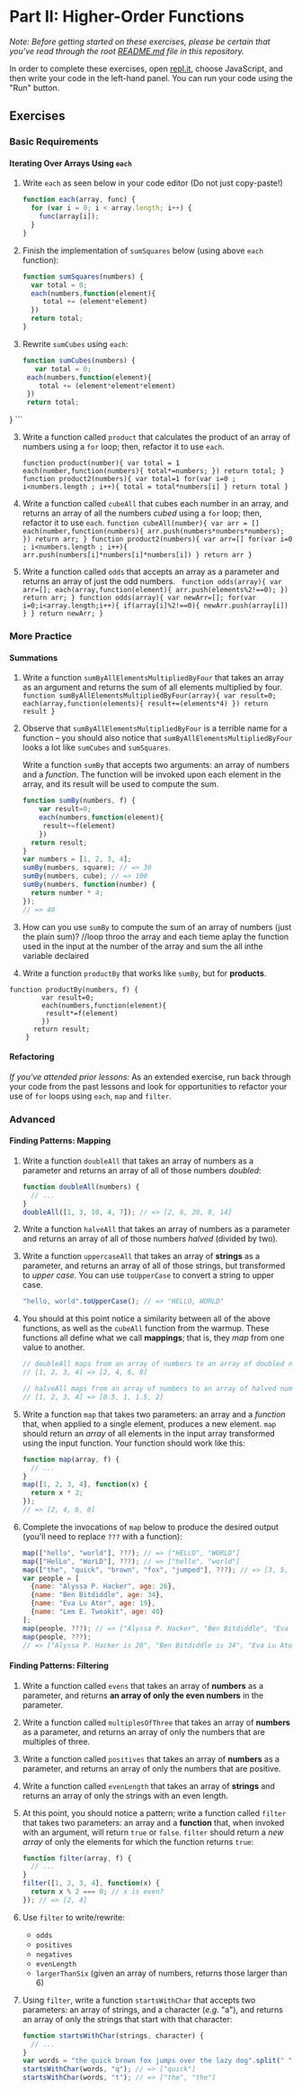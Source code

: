 # Part II: Higher-Order Functions

*Note: Before getting started on these exercises, please be certain that you've read through the root [README.md](../README.md) file in this repository.*

In order to complete these exercises, open [repl.it](https://repl.it/), choose JavaScript, and then write your code in the left-hand panel. You can run your code using the "Run" button.

## Exercises

### Basic Requirements

#### Iterating Over Arrays Using `each`

1. Write `each` as seen below in your code editor (Do not just copy-paste!)

   ```js
   function each(array, func) {
     for (var i = 0; i < array.length; i++) {
       func(array[i]);
     }
   }
   ```

2. Finish the implementation of `sumSquares` below (using above `each` function):

   ```js
   function sumSquares(numbers) {
     var total = 0;
     each(numbers,function(element){
        total += (element*element)
     })
     return total;
   }
   ```

3.  Rewrite `sumCubes` using `each`:

    ```js
    function sumCubes(numbers) {
       var total = 0;
     each(numbers,function(element){
        total += (element*element*element)
     })
     return total;
   }
    ```

3.  Write a function called `product` that calculates the product of an array of
    numbers using a `for` loop; then, refactor it to use `each`.
    
     ``function product(number){
       var total = 1 
         each(number,function(numbers){
           total*=numbers;
    })
      return total;
     }
    function product2(numbers){
      var total=1
       for(var i=0 ; i<numbers.length ; i++){
        total = total*numbers[i]
     }
    return total
 }``

4.  Write a function called `cubeAll` that cubes each number in an array, and
    returns an array of all the numbers *cubed* using a `for` loop; then,
    refactor it to use `each`.
    ``function cubeAll(number){
       var arr = []
         each(number,function(numbers){
           arr.push(numbers*numbers*numbers);
    })
      return arr;
     }
    function product2(numbers){
      var arr=[]
       for(var i=0 ; i<numbers.length ; i++){
        arr.push(numbers[i]*numbers[i]*numbers[i])
     }
    return arr
 }``


5.  Write a function called `odds` that accepts an array as a parameter and
    returns an array of just the odd numbers.
   `` function odds(array){
        var arr=[];
        each(array,function(element){
            arr.push(elements%2!==0);
            })
            return arr;
    }
    function odds(array){
        var newArr=[];
        for(var i=0;i<array.length;i++){
            if(array[i]%2!==0){
                newArr.push(array[i])
            }
        }
        return newArr;
    }``

### More Practice

#### Summations

1.  Write a function `sumByAllElementsMultipliedByFour` that takes an array as an
    argument and returns the sum of all elements multiplied by four.
    ``function sumByAllElementsMultipliedByFour(array){
        var result=0;
        each(array,function(elements){
            result+=(elements*4)
            })
            return result
    }``

2.  Observe that `sumByAllElementsMultipliedByFour` is a terrible name for a
    function &#x2013; you should also notice that `sumByAllElementsMultipliedByFour`
    looks a lot like `sumCubes` and `sumSquares`.

    Write a function `sumBy` that accepts two arguments: an array of numbers and
    a *function*. The function will be invoked upon each element in the array,
    and its result will be used to compute the sum.

    ```js
    function sumBy(numbers, f) {
        var result=0;
        each(numbers,function(element){
         result+=f(element)
        })
      return result;
    }
    var numbers = [1, 2, 3, 4];
    sumBy(numbers, square); // => 30
    sumBy(numbers, cube); // => 100
    sumBy(numbers, function(number) {
      return number * 4;
    });
    // => 40
    ```

3.  How can you use `sumBy` to compute the sum of an array of
    numbers (just the plain sum)?
  //loop throo the array and each tieme aplay the function used in the input at the number of the array and sum the all inthe variable declaired    

4.  Write a function `productBy` that works like `sumBy`, but for **products**.
```
function productBy(numbers, f) {
        var result=0;
        each(numbers,function(element){
         result*=f(element)
        })
      return result;
    }

```

#### Refactoring

*If you've attended prior lessons:* As an extended exercise, run back through your code from the past lessons and look for opportunities to refactor your use of `for` loops using
`each`, `map` and `filter`.

### Advanced

#### Finding Patterns: Mapping

1.  Write a function `doubleAll` that takes an array of numbers as a parameter
    and returns an array of all of those numbers *doubled*:

    ```js
    function doubleAll(numbers) {
      // ...
    }
    doubleAll([1, 3, 10, 4, 7]); // => [2, 6, 20, 8, 14]
    ```

2.  Write a function `halveAll` that takes an array of numbers as a parameter and
    returns an array of all of those numbers *halved* (divided by two).

3.  Write a function `uppercaseAll` that takes an array of **strings** as a
    parameter, and returns an array of all of those strings, but transformed to
    *upper case*. You can use `toUpperCase` to convert a string to upper case.

    ```js
    "hello, world".toUpperCase(); // => "HELLO, WORLD"
    ```


4.  You should at this point notice a similarity between all of the above
    functions, as well as the `cubeAll` function from the warmup. These functions
    all define what we call **mappings**; that is, they *map* from one value to
    another.

    ```js
    // doubleAll maps from an array of numbers to an array of doubled numbers
    // [1, 2, 3, 4] => [2, 4, 6, 8]

    // halveAll maps from an array of numbers to an array of halved numbers
    // [1, 2, 3, 4] => [0.5, 1, 1.5, 2]
    ```

5.  Write a function `map` that takes two parameters: an array and a *function*
    that, when applied to a single element, produces a new element. `map` should
    return an *array* of all elements in the input array transformed using the
    input function. Your function should work like this:

    ```js
    function map(array, f) {
      // ...
    }
    map([1, 2, 3, 4], function(x) {
      return x * 2;
    });
    // => [2, 4, 6, 8]
    ```

6.  Complete the invocations of `map` below to produce the desired output (you'll
    need to replace `???` with a function):

    ```js
    map(["hello", "world"], ???); // => ["HELLO", "WORLD"]
    map(["HelLo", "WorLD"], ???); // => ["hello", "world"]
    map(["the", "quick", "brown", "fox", "jumped"], ???); // => [3, 5, 5, 3, 6]
    var people = [
      {name: "Alyssa P. Hacker", age: 26},
      {name: "Ben Bitdiddle", age: 34},
      {name: "Eva Lu Ator", age: 19},
      {name: "Lem E. Tweakit", age: 40}
    ];
    map(people, ???); // => ["Alyssa P. Hacker", "Ben Bitdiddle", "Eva Lu Ator", "Lem E. Tweakit"]
    map(people, ???);
    // => ["Alyssa P. Hacker is 26", "Ben Bitdiddle is 34", "Eva Lu Ator is 19", "Lem E. Tweakit is 40"]
    ```

#### Finding Patterns: Filtering

1.  Write a function called `evens` that takes an array of **numbers** as a
    parameter, and returns **an array of only the even numbers** in the parameter.

2.  Write a function called `multiplesOfThree` that takes an array of **numbers** as a
    parameter, and returns an array of only the numbers that are multiples of
    three.

3.  Write a function called `positives` that takes an array of **numbers** as a parameter, and
    returns an array of only the numbers that are positive.

4.  Write a function called `evenLength` that takes an array of **strings** and
    returns an array of only the strings with an even length.

5.  At this point, you should notice a pattern; write a function called `filter`
    that takes two parameters: an array and a **function** that, when invoked with
    an argument, will return `true` or `false`. `filter` should return a *new
    array* of only the elements for which the function returns `true`:

    ```js
    function filter(array, f) {
      // ...
    }
    filter([1, 2, 3, 4], function(x) {
      return x % 2 === 0; // x is even?
    }); // => [2, 4]
    ```

6.  Use `filter` to write/rewrite:
    -   `odds`
    -   `positives`
    -   `negatives`
    -   `evenLength`
    -   `largerThanSix` (given an array of numbers, returns those larger than 6)

7.  Using `filter`, write a function `startsWithChar` that accepts two
    parameters: an array of strings, and a character (*e.g.* "a"), and returns an
    array of only the strings that start with that character:

    ```js
    function startsWithChar(strings, character) {
      // ...
    }
    var words = "the quick brown fox jumps over the lazy dog".split(" ");
    startsWithChar(words, "q"); // => ["quick"]
    startsWithChar(words, "t"); // => ["the", "the"]
    ```
